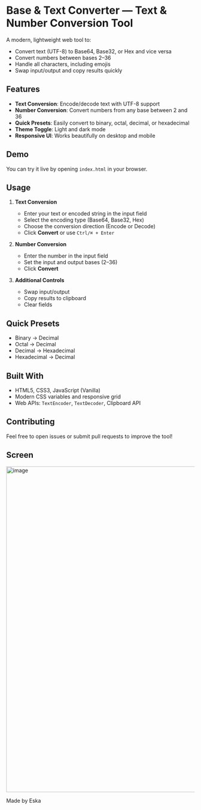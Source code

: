 # Base & Text Converter — Text & Number Conversion Tool

A modern, lightweight web tool to:

- Convert text (UTF-8) to Base64, Base32, or Hex and vice versa  
- Convert numbers between bases 2–36  
- Handle all characters, including emojis  
- Swap input/output and copy results quickly  

## Features

- **Text Conversion**: Encode/decode text with UTF-8 support  
- **Number Conversion**: Convert numbers from any base between 2 and 36  
- **Quick Presets**: Easily convert to binary, octal, decimal, or hexadecimal  
- **Theme Toggle**: Light and dark mode  
- **Responsive UI**: Works beautifully on desktop and mobile  

## Demo

You can try it live by opening `index.html` in your browser.

## Usage

1. **Text Conversion**  
   - Enter your text or encoded string in the input field  
   - Select the encoding type (Base64, Base32, Hex)  
   - Choose the conversion direction (Encode or Decode)  
   - Click **Convert** or use `Ctrl/⌘ + Enter`  

2. **Number Conversion**  
   - Enter the number in the input field  
   - Set the input and output bases (2–36)  
   - Click **Convert**  

3. **Additional Controls**  
   - Swap input/output  
   - Copy results to clipboard  
   - Clear fields  

## Quick Presets

- Binary → Decimal  
- Octal → Decimal  
- Decimal → Hexadecimal  
- Hexadecimal → Decimal  

## Built With

- HTML5, CSS3, JavaScript (Vanilla)  
- Modern CSS variables and responsive grid  
- Web APIs: `TextEncoder`, `TextDecoder`, Clipboard API  

## Contributing

Feel free to open issues or submit pull requests to improve the tool!

## Screen

<img width="1853" height="870" alt="image" src="https://github.com/user-attachments/assets/75bb463d-636b-45ac-9d9b-b75fd48bff1e" />


Made by Eska
